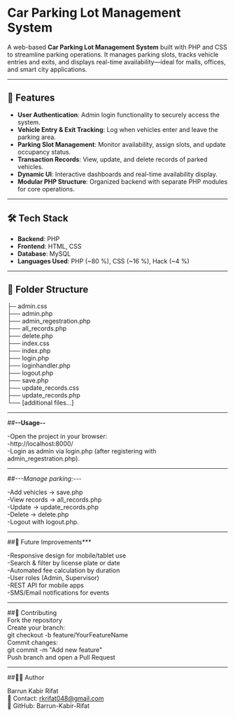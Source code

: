 # Car Parking Lot Management System

A web-based **Car Parking Lot Management System** built with PHP and CSS to streamline parking operations. 
It manages parking slots, tracks vehicle entries and exits, and displays real-time availability—ideal for malls, offices, and smart city applications.

---

## 🚗 Features

- **User Authentication**: Admin login functionality to securely access the system.
- **Vehicle Entry & Exit Tracking**: Log when vehicles enter and leave the parking area.
- **Parking Slot Management**: Monitor availability, assign slots, and update occupancy status.
- **Transaction Records**: View, update, and delete records of parked vehicles.
- **Dynamic UI**: Interactive dashboards and real-time availability display.
- **Modular PHP Structure**: Organized backend with separate PHP modules for core operations.

---

## 🛠 Tech Stack

- **Backend**: PHP  
- **Frontend**: HTML, CSS  
- **Database**: MySQL  
- **Languages Used**: PHP (~80 %), CSS (~16 %), Hack (~4 %)  

---

## 📂 Folder Structure
├─ admin.css <br>
├── admin.php <br>
├── admin_regestration.php  <br>
├── all_records.php  <br>
├── delete.php  <br>
├── index.css  <br>
├── index.php  <br>
├── login.php   <br>
├── loginhandler.php   <br>
├── logout.php  <br>
├── save.php   <br>
├── update_records.css   <br>
├── update_records.php   <br>
└── [additional files…]    <br>

---

##**--Usage--**<br>

-Open the project in your browser:  <br>
-http://localhost:8000/  <br>
-Login as admin via login.php (after registering with admin_regestration.php).   <br>

---

##*---Manage parking:---* <br>

-Add vehicles → save.php   <br>
-View records → all_records.php  <br>
-Update → update_records.php  <br>
-Delete → delete.php  <br>
-Logout with logout.php.   <br>

---

##🔮 Future Improvements***  <br>

-Responsive design for mobile/tablet use  <br>
-Search & filter by license plate or date <br>
-Automated fee calculation by duration  <br>
-User roles (Admin, Supervisor)  <br>
-REST API for mobile apps  <br>
-SMS/Email notifications for events  <br>

---

##🤝 Contributing  <br>
Fork the repository  <br>
Create your branch: <br>
git checkout -b feature/YourFeatureName  <br>
Commit changes: <br>
git commit -m "Add new feature" <br>
Push branch and open a Pull Request <br>

---

##👨‍💻 Author

Barrun Kabir Rifat  <br>
📧 Contact: rkrifat048@gmail.com <br>
🔗 GitHub: Barrun-Kabir-Rifat <br>
